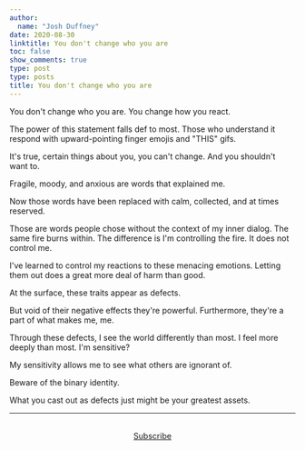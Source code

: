 ```yaml
---
author:
  name: "Josh Duffney"
date: 2020-08-30
linktitle: You don't change who you are
toc: false
show_comments: true
type: post
type: posts
title: You don't change who you are
---
```


You don't change who you are. You change how you react. 

The power of this statement falls def to most. Those who understand it respond with upward-pointing finger emojis and "THIS" gifs. 

It's true, certain things about you, you can't change. And you shouldn't want to.

Fragile, moody, and anxious are words that explained me.

Now those words have been replaced with calm, collected, and at times reserved.

Those are words people chose without the context of my inner dialog. The same fire burns within. The difference is I'm controlling the fire. It does not control me. 

I've learned to control my reactions to these menacing emotions. Letting them out does a great more deal of harm than good.

At the surface, these traits appear as defects. 

But void of their negative effects they're powerful. Furthermore, they're a part of what makes me, me.

Through these defects, I see the world differently than most. I feel more deeply than most. I'm sensitive? 

My sensitivity allows me to see what others are ignorant of. 

Beware of the binary identity. 

What you cast out as defects just might be your greatest assets.

---

<br>

<div align="center">
<a href="https://duffney.substack.com/">Subscribe</a>
</div>

<br>